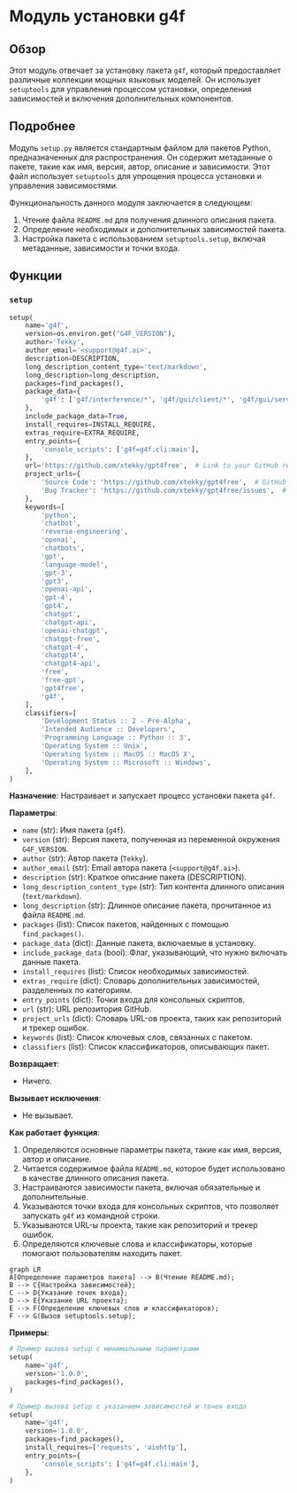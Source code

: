# Модуль установки g4f

## Обзор

Этот модуль отвечает за установку пакета `g4f`, который предоставляет различные коллекции мощных языковых моделей. Он использует `setuptools` для управления процессом установки, определения зависимостей и включения дополнительных компонентов.

## Подробнее

Модуль `setup.py` является стандартным файлом для пакетов Python, предназначенных для распространения. Он содержит метаданные о пакете, такие как имя, версия, автор, описание и зависимости. Этот файл использует `setuptools` для упрощения процесса установки и управления зависимостями.

Функциональность данного модуля заключается в следующем:

1.  Чтение файла `README.md` для получения длинного описания пакета.
2.  Определение необходимых и дополнительных зависимостей пакета.
3.  Настройка пакета с использованием `setuptools.setup`, включая метаданные, зависимости и точки входа.

## Функции

### `setup`

```python
setup(
    name='g4f',
    version=os.environ.get("G4F_VERSION"),
    author='Tekky',
    author_email='<support@g4f.ai>',
    description=DESCRIPTION,
    long_description_content_type='text/markdown',
    long_description=long_description,
    packages=find_packages(),
    package_data={
        'g4f': ['g4f/interference/*', 'g4f/gui/client/*', 'g4f/gui/server/*', 'g4f/Provider/npm/*', 'g4f/local/models/*']
    },
    include_package_data=True,
    install_requires=INSTALL_REQUIRE,
    extras_require=EXTRA_REQUIRE,
    entry_points={
        'console_scripts': ['g4f=g4f.cli:main'],
    },
    url='https://github.com/xtekky/gpt4free',  # Link to your GitHub repository
    project_urls={
        'Source Code': 'https://github.com/xtekky/gpt4free',  # GitHub link
        'Bug Tracker': 'https://github.com/xtekky/gpt4free/issues',  # Link to issue tracker
    },
    keywords=[
        'python',
        'chatbot',
        'reverse-engineering',
        'openai',
        'chatbots',
        'gpt',
        'language-model',
        'gpt-3',
        'gpt3',
        'openai-api',
        'gpt-4',
        'gpt4',
        'chatgpt',
        'chatgpt-api',
        'openai-chatgpt',
        'chatgpt-free',
        'chatgpt-4',
        'chatgpt4',
        'chatgpt4-api',
        'free',
        'free-gpt',
        'gpt4free',
        'g4f',
    ],
    classifiers=[
        'Development Status :: 2 - Pre-Alpha',
        'Intended Audience :: Developers',
        'Programming Language :: Python :: 3',
        'Operating System :: Unix',
        'Operating System :: MacOS :: MacOS X',
        'Operating System :: Microsoft :: Windows',
    ],
)
```

**Назначение**: Настраивает и запускает процесс установки пакета `g4f`.

**Параметры**:

-   `name` (str): Имя пакета (`g4f`).
-   `version` (str): Версия пакета, полученная из переменной окружения `G4F_VERSION`.
-   `author` (str): Автор пакета (`Tekky`).
-   `author_email` (str): Email автора пакета (`<support@g4f.ai>`).
-   `description` (str): Краткое описание пакета (DESCRIPTION).
-   `long_description_content_type` (str): Тип контента длинного описания (`text/markdown`).
-   `long_description` (str): Длинное описание пакета, прочитанное из файла `README.md`.
-   `packages` (list): Список пакетов, найденных с помощью `find_packages()`.
-   `package_data` (dict): Данные пакета, включаемые в установку.
-   `include_package_data` (bool): Флаг, указывающий, что нужно включать данные пакета.
-   `install_requires` (list): Список необходимых зависимостей.
-   `extras_require` (dict): Словарь дополнительных зависимостей, разделенных по категориям.
-   `entry_points` (dict): Точки входа для консольных скриптов.
-   `url` (str): URL репозитория GitHub.
-   `project_urls` (dict): Словарь URL-ов проекта, таких как репозиторий и трекер ошибок.
-   `keywords` (list): Список ключевых слов, связанных с пакетом.
-   `classifiers` (list): Список классификаторов, описывающих пакет.

**Возвращает**:
-   Ничего.

**Вызывает исключения**:
-   Не вызывает.

**Как работает функция**:

1.  Определяются основные параметры пакета, такие как имя, версия, автор и описание.
2.  Читается содержимое файла `README.md`, которое будет использовано в качестве длинного описания пакета.
3.  Настраиваются зависимости пакета, включая обязательные и дополнительные.
4.  Указываются точки входа для консольных скриптов, что позволяет запускать `g4f` из командной строки.
5.  Указываются URL-ы проекта, такие как репозиторий и трекер ошибок.
6.  Определяются ключевые слова и классификаторы, которые помогают пользователям находить пакет.

```mermaid
graph LR
A[Определение параметров пакета] --> B(Чтение README.md);
B --> C{Настройка зависимостей};
C --> D{Указание точек входа};
D --> E{Указание URL проекта};
E --> F(Определение ключевых слов и классификаторов);
F --> G(Вызов setuptools.setup);
```

**Примеры**:

```python
# Пример вызова setup с минимальными параметрами
setup(
    name='g4f',
    version='1.0.0',
    packages=find_packages(),
)
```

```python
# Пример вызова setup с указанием зависимостей и точек входа
setup(
    name='g4f',
    version='1.0.0',
    packages=find_packages(),
    install_requires=['requests', 'aiohttp'],
    entry_points={
        'console_scripts': ['g4f=g4f.cli:main'],
    },
)